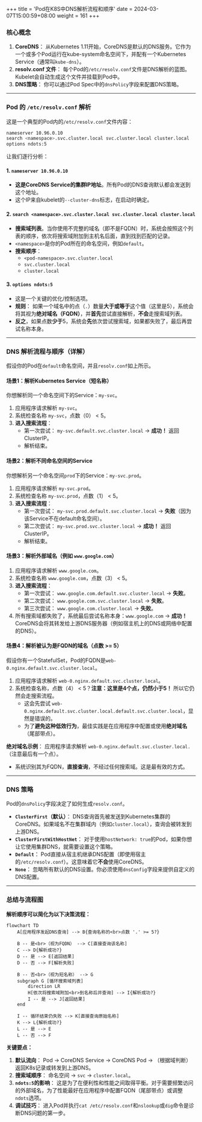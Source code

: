 +++
title = 'Pod在K8S中DNS解析流程和顺序'
date = 2024-03-07T15:00:59+08:00
weight = 161
+++


### 核心概念

1.  **CoreDNS**： 从Kubernetes 1.11开始，CoreDNS是默认的DNS服务。它作为一个或多个Pod运行在kube-system命名空间下，并配有一个Kubernetes Service（通常叫`kube-dns`）。
2.  **resolv.conf 文件**： 每个Pod的`/etc/resolv.conf`文件是DNS解析的蓝图。Kubelet会自动生成这个文件并挂载到Pod中。
3.  **DNS策略**： 你可以通过Pod Spec中的`dnsPolicy`字段来配置DNS策略。

---

### Pod 的 `/etc/resolv.conf` 解析

这是一个典型的Pod内的`/etc/resolv.conf`文件内容：

```bash
nameserver 10.96.0.10
search <namespace>.svc.cluster.local svc.cluster.local cluster.local
options ndots:5
```

让我们逐行分析：

#### 1. `nameserver 10.96.0.10`
*   **这是CoreDNS Service的集群IP地址**。所有Pod的DNS查询默认都会发送到这个地址。
*   这个IP来自kubelet的`--cluster-dns`标志，在启动时确定。

#### 2. `search <namespace>.svc.cluster.local svc.cluster.local cluster.local`
*   **搜索域列表**。当你使用不完整的域名（即不是FQDN）时，系统会按照这个列表的顺序，依次将搜索域附加到主机名后面，直到找到匹配的记录。
*   `<namespace>`是你的Pod所在的命名空间，例如`default`。
*   **搜索顺序**：
    *   `<pod-namespace>.svc.cluster.local`
    *   `svc.cluster.local`
    *   `cluster.local`

#### 3. `options ndots:5`
*   这是一个关键的优化/控制选项。
*   **规则**： 如果一个域名中的点（`.`）数量**大于或等于**这个值（这里是5），系统会将其视为**绝对域名（FQDN）**，并**首先**尝试直接解析，**不会**走搜索域列表。
*   **反之**，如果点数**少于**5，系统会**先**依次尝试搜索域，如果都失败了，最后再尝试名称本身。

---

### DNS 解析流程与顺序（详解）

假设你的Pod在`default`命名空间，并且`resolv.conf`如上所示。

#### 场景1：解析Kubernetes Service（短名称）

你想解析同一个命名空间下的Service：`my-svc`。

1.  应用程序请求解析 `my-svc`。
2.  系统检查名称 `my-svc`，点数（0） < 5。
3.  **进入搜索流程**：
    *   第一次尝试： `my-svc.default.svc.cluster.local` -> **成功！** 返回ClusterIP。
    *   解析结束。

#### 场景2：解析不同命名空间的Service

你想解析另一个命名空间`prod`下的Service：`my-svc.prod`。

1.  应用程序请求解析 `my-svc.prod`。
2.  系统检查名称 `my-svc.prod`，点数（1） < 5。
3.  **进入搜索流程**：
    *   第一次尝试： `my-svc.prod.default.svc.cluster.local` -> **失败**（因为该Service不在default命名空间）。
    *   第二次尝试： `my-svc.prod.svc.cluster.local` -> **成功！** 返回ClusterIP。
    *   解析结束。

#### 场景3：解析外部域名（例如 `www.google.com`）

1.  应用程序请求解析 `www.google.com`。
2.  系统检查名称 `www.google.com`，点数（3） < 5。
3.  **进入搜索流程**：
    *   第一次尝试： `www.google.com.default.svc.cluster.local` -> **失败**。
    *   第二次尝试： `www.google.com.svc.cluster.local` -> **失败**。
    *   第三次尝试： `www.google.com.cluster.local` -> **失败**。
4.  所有搜索域都失败了，系统最后尝试名称本身：`www.google.com` -> **成功！** CoreDNS会将其转发给上游DNS服务器（例如宿主机上的DNS或网络中配置的DNS）。

#### 场景4：解析被认为是FQDN的域名（点数 >= 5）

假设你有一个StatefulSet，Pod的FQDN是`web-0.nginx.default.svc.cluster.local`。

1.  应用程序请求解析 `web-0.nginx.default.svc.cluster.local`。
2.  系统检查名称，点数（4） < 5？**注意：这里是4个点，仍然小于5！** 所以它仍然会走搜索流程。
    *   这会先尝试 `web-0.nginx.default.svc.cluster.local.default.svc.cluster.local`，显然是错误的。
    *   为了**避免这种低效行为**，最佳实践是在应用程序中配置或使用**绝对域名**（尾部带点）。

**绝对域名示例**：
应用程序请求解析 `web-0.nginx.default.svc.cluster.local.`（注意最后有一个点）。
*   系统识别其为FQDN，**直接查询**，不经过任何搜索域。这是最有效的方式。

---

### DNS 策略

Pod的`dnsPolicy`字段决定了如何生成`resolv.conf`。

*   **`ClusterFirst`（默认）**： DNS查询首先被发送到Kubernetes集群的CoreDNS。如果域名不在集群域内（例如`cluster.local`），查询会被转发到上游DNS。
*   **`ClusterFirstWithHostNet`**： 对于使用`hostNetwork: true`的Pod，如果你想让它使用集群DNS，就需要设置这个策略。
*   **`Default`**： Pod直接从宿主机继承DNS配置（即使用宿主的`/etc/resolv.conf`）。这意味着它**不会**使用CoreDNS。
*   **`None`**： 忽略所有默认的DNS设置。你必须使用`dnsConfig`字段来提供自定义的DNS配置。

---

### 总结与流程图

**解析顺序可以简化为以下决策流程：**

```mermaid
flowchart TD
    A[应用程序发起DNS查询] --> B{查询名称的<br>点数 '.' >= 5?}
    
    B -- 是<br>（视为FQDN） --> C[直接查询该名称]
    C --> D{解析成功?}
    D -- 是 --> E[返回结果]
    D -- 否 --> F[解析失败]
    
    B -- 否<br>（视为短名称） --> G
    subgraph G [循环搜索域列表]
        direction LR
        H[依次将搜索域附加<br>到名称后并查询] --> I{解析成功?}
        I -- 是 --> J[返回结果]
    end
    
    I -- 循环结束仍失败 --> K[直接查询原始名称]
    K --> L{解析成功?}
    L -- 是 --> E
    L -- 否 --> F
```

**关键要点：**

1.  **默认流向**： Pod -> CoreDNS Service -> CoreDNS Pod -> （根据域判断）返回K8s记录或转发到上游DNS。
2.  **搜索域顺序**： 命名空间 -> `svc` -> `cluster.local`。
3.  **`ndots:5`的影响**： 这是为了在便利性和性能之间取得平衡。对于需要频繁访问的外部域名，为了性能最好在应用程序中配置FQDN（尾部带点）或调整`ndots`选项。
4.  **调试技巧**： 进入Pod并执行`cat /etc/resolv.conf`和`nslookup`或`dig`命令是诊断DNS问题的第一步。